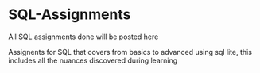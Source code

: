 # SQL-Assignments
All SQL assignments done will be posted here 

Assignents for SQL that covers from basics to advanced using sql lite, this includes all the nuances discovered during learning 
